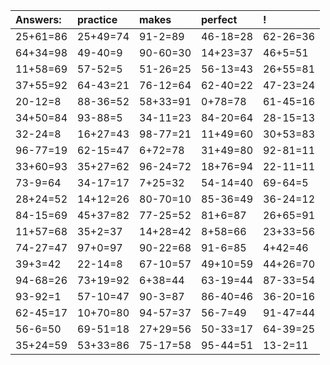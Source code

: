 | Answers: | practice | makes | perfect | ! |
| :--- | :--- | :--- | :--- | :--- |
| 25+61=86 | 25+49=74 | 91-2=89 | 46-18=28 | 62-26=36 | 
| 64+34=98 | 49-40=9 | 90-60=30 | 14+23=37 | 46+5=51 | 
| 11+58=69 | 57-52=5 | 51-26=25 | 56-13=43 | 26+55=81 | 
| 37+55=92 | 64-43=21 | 76-12=64 | 62-40=22 | 47-23=24 | 
| 20-12=8 | 88-36=52 | 58+33=91 | 0+78=78 | 61-45=16 | 
| 34+50=84 | 93-88=5 | 34-11=23 | 84-20=64 | 28-15=13 | 
| 32-24=8 | 16+27=43 | 98-77=21 | 11+49=60 | 30+53=83 | 
| 96-77=19 | 62-15=47 | 6+72=78 | 31+49=80 | 92-81=11 | 
| 33+60=93 | 35+27=62 | 96-24=72 | 18+76=94 | 22-11=11 | 
| 73-9=64 | 34-17=17 | 7+25=32 | 54-14=40 | 69-64=5 | 
| 28+24=52 | 14+12=26 | 80-70=10 | 85-36=49 | 36-24=12 | 
| 84-15=69 | 45+37=82 | 77-25=52 | 81+6=87 | 26+65=91 | 
| 11+57=68 | 35+2=37 | 14+28=42 | 8+58=66 | 23+33=56 | 
| 74-27=47 | 97+0=97 | 90-22=68 | 91-6=85 | 4+42=46 | 
| 39+3=42 | 22-14=8 | 67-10=57 | 49+10=59 | 44+26=70 | 
| 94-68=26 | 73+19=92 | 6+38=44 | 63-19=44 | 87-33=54 | 
| 93-92=1 | 57-10=47 | 90-3=87 | 86-40=46 | 36-20=16 | 
| 62-45=17 | 10+70=80 | 94-57=37 | 56-7=49 | 91-47=44 | 
| 56-6=50 | 69-51=18 | 27+29=56 | 50-33=17 | 64-39=25 | 
| 35+24=59 | 53+33=86 | 75-17=58 | 95-44=51 | 13-2=11 | 
